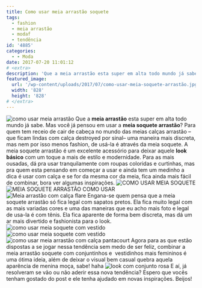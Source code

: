 ```yaml
---
title: Como usar meia arrastão soquete
tags:
  - fashion
  - meia arrastão
  - modaf
  - tendência
id: '4885'
categories:
  - - Moda
date: 2017-07-20 11:01:12
# <extra>
description: 'Que a meia arrastão esta super em alta todo mundo já sabe. Mas você já pensou em usar a meia soquete arrastão? Para quem tem receio de cair de cabeça no mundo das meias calças arrastão – que ficam lindas com calça destroyed por sinal– uma maneira mais discreta, mas nem por isso menos fashion, de usá-la é através da meia soquete. A meia soquete arrastão é um excelente acessório para deixar aquele look básico com um toque a mais de estilo e modernidade. Para as mais ousadas, dá pra usar tranquilamente com roupas coloridas e curtinhas, mas pra quem esta pensando em começar a usar e ainda tem um medinho a dica é usar com calça e se for da mesma cor da meia, fica ainda mais fácil de combinar, bora ver algumas inspirações. Engana-se quem pensa que a &hellip;'
featured_image: 
  url: '/wp-content/uploads/2017/07/como-usar-meia-soquete-arrastão.jpg'
  width: '828'
  height: '828'
# </extra>
---
```


![como usar meia arrastão ](/wp-content/uploads/2017/07/como-usar-meia-soquete-arrastão.jpg) Que a **meia arrastão** esta super em alta todo mundo já sabe. Mas você já pensou em usar a **meia soquete arrastão**? Para quem tem receio de cair de cabeça no mundo das meias calças arrastão – que ficam lindas com calça destroyed por sinal– uma maneira mais discreta, mas nem por isso menos fashion, de usá-la é através da meia soquete. A meia soquete arrastão é um excelente acessório para deixar aquele **look básico** com um toque a mais de estilo e modernidade. Para as mais ousadas, dá pra usar tranquilamente com roupas coloridas e curtinhas, mas pra quem esta pensando em começar a usar e ainda tem um medinho a dica é usar com calça e se for da mesma cor da meia, fica ainda mais fácil de combinar, bora ver algumas inspirações. ![COMO USAR MEIA SOQUETE](/wp-content/uploads/2017/07/LOOK-COM-MEIA-ARRASTÃO-E-CALÇA.jpg) ![MEIA SOQUETE ARRASTÃO COMO USAR](/wp-content/uploads/2017/07/COMO-USAR-MEIA-SOQUETE.jpg) ![Meia arrastão com calça flare ](/wp-content/uploads/2017/07/COMO-USAR-MEIA-ARRASTÃO-COM-SCARPIN.jpg) Engana-se quem pensa que a meia soquete arrastão só fica legal com sapatos pretos. Ela fica muito legal com as mais variadas cores e uma das maneiras que eu acho mais foto e legal de usa-la é com tênis. Ela fica aparente de forma bem discreta, mas dá um ar mais divertido e fashionista para o look. ![como usar meia soquete com vestido](/wp-content/uploads/2017/07/Como-usar-meia-arrastão-com-tênis.jpg) ![como usar meia soquete com vestido ](/wp-content/uploads/2017/07/look-meia-arrastão-com-vestido.jpg) ![como usar meia arrastão com calça pantacourt ](/wp-content/uploads/2017/07/look-all-black-com-meia-arrastão.jpg) Agora para as que estão dispostas a se jogar nessa tendência sem medo de ser feliz, combinar a meia arrastão soquete com conjuntinhos e  vestidinhos mais femininos é uma ótima ideia, além de deixar o visual bem casual quebra aquela aparência de menina moça, sabe! haha ![look com conjunto rosa](/wp-content/uploads/2017/07/como-usar-conjuntinho-de-shorts-e-blazer.jpg) E aí, já resolveram se vão ou não aderir essa nova tendência? Espero que vocês tenham gostado do post e ele tenha ajudado em novas inspirações. Beijos!
